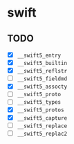 # swift

## TODO

- [x] `__swift5_entry`
- [x] `__swift5_builtin`
- [x] `__swift5_reflstr`
- [ ] `__swift5_fieldmd`
- [x] `__swift5_assocty`
- [ ] `__swift5_proto`
- [ ] `__swift5_types`
- [x] `__swift5_protos`
- [x] `__swift5_capture`
- [ ] `__swift5_replace`
- [ ] `__swift5_replac2`
